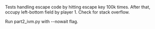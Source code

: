 Tests handling escape code by hitting escape key 100k times. 
After that, occupy left-bottom field by player 1.
Check for stack overflow.

Run part2_ivm.py with --nowait flag.
